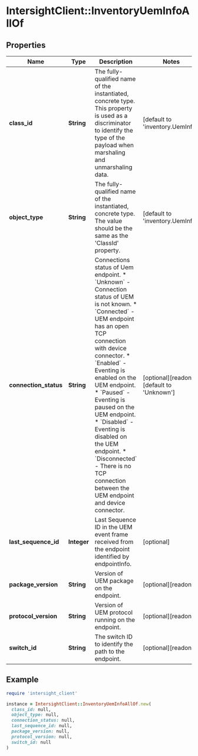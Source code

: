 # IntersightClient::InventoryUemInfoAllOf

## Properties

| Name | Type | Description | Notes |
| ---- | ---- | ----------- | ----- |
| **class_id** | **String** | The fully-qualified name of the instantiated, concrete type. This property is used as a discriminator to identify the type of the payload when marshaling and unmarshaling data. | [default to &#39;inventory.UemInfo&#39;] |
| **object_type** | **String** | The fully-qualified name of the instantiated, concrete type. The value should be the same as the &#39;ClassId&#39; property. | [default to &#39;inventory.UemInfo&#39;] |
| **connection_status** | **String** | Connections status of Uem endpoint. * &#x60;Unknown&#x60; - Connection status of UEM is not known. * &#x60;Connected&#x60; - UEM endpoint has an open TCP connection with device connector. * &#x60;Enabled&#x60; - Eventing is enabled on the UEM endpoint. * &#x60;Paused&#x60; - Eventing is paused on the UEM endpoint. * &#x60;Disabled&#x60; - Eventing is disabled on the UEM endpoint. * &#x60;Disconnected&#x60; - There is no TCP connection between the UEM endpoint and device connector. | [optional][readonly][default to &#39;Unknown&#39;] |
| **last_sequence_id** | **Integer** | Last Sequence ID in the UEM event frame received from the endpoint identified by endpointInfo. | [optional] |
| **package_version** | **String** | Version of UEM package on the endpoint. | [optional][readonly] |
| **protocol_version** | **String** | Version of UEM protocol running on the endpoint. | [optional][readonly] |
| **switch_id** | **String** | The switch ID to identify the path to the endpoint. | [optional][readonly] |

## Example

```ruby
require 'intersight_client'

instance = IntersightClient::InventoryUemInfoAllOf.new(
  class_id: null,
  object_type: null,
  connection_status: null,
  last_sequence_id: null,
  package_version: null,
  protocol_version: null,
  switch_id: null
)
```


